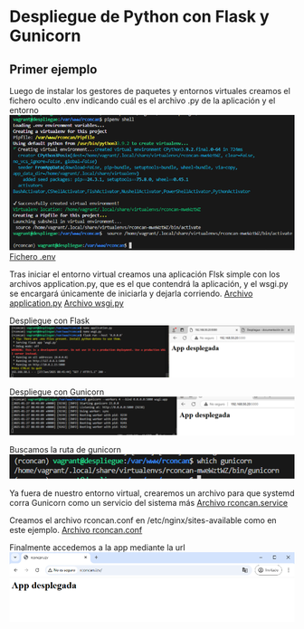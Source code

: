 # Despliegue de Python con Flask y Gunicorn
## Primer ejemplo
Luego de instalar los gestores de paquetes y entornos virtuales creamos el fichero oculto .env indicando cuál es el archivo .py de la aplicación y el entorno
<img src="conf-despliegue/img/entornoVirtual.png">
<a href="conf-despliegue/.env">Fichero .env</a>

Tras iniciar el entorno virtual creamos una aplicación Flsk simple con los archivos application.py, que es el que contendrá la aplicación, y el wsgi.py se encargará únicamente de iniciarla y dejarla corriendo.
<a href="conf-despliegue/application.py">Archivo application.py</a>
<a href="conf-despliegue/wsgi.py">Archivo wsgi.py</a>

Despliegue con Flask
<img src="conf-despliegue/img/appFlask.png">

Despliegue con Gunicorn
<img src="conf-despliegue/img/appGunicorn.png">


Buscamos la ruta de gunicorn
<img src="conf-despliegue/img/pathGunicorn.png">

Ya fuera de nuestro entorno virtual, crearemos un archivo para que systemd corra Gunicorn como un servicio del sistema más
<a href="conf-despliegue/rconcan.service">Archivo rconcan.service</a>

Creamos el archivo rconcan.conf en /etc/nginx/sites-available como en este ejemplo.
<a href="conf-despliegue/rconcan.conf">Archivo rconcan.conf</a>

Finalmente accedemos a la app mediante la url
<img src="conf-despliegue/img/rconcan-izv.png">

